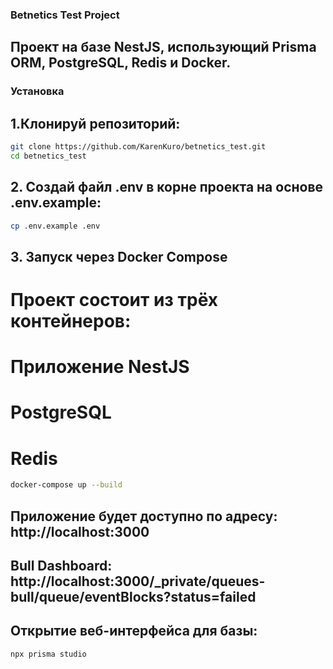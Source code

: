 ### Betnetics Test Project

## Проект на базе NestJS, использующий Prisma ORM, PostgreSQL, Redis и Docker.

### Установка

## 1.Клонируй репозиторий:

```bash
git clone https://github.com/KarenKuro/betnetics_test.git
cd betnetics_test
```

## 2. Создай файл .env в корне проекта на основе .env.example:

```bash
cp .env.example .env
```

## 3. Запуск через Docker Compose

# Проект состоит из трёх контейнеров:

# Приложение NestJS

# PostgreSQL

# Redis

```bash
docker-compose up --build
```

## Приложение будет доступно по адресу: http://localhost:3000

## Bull Dashboard: http://localhost:3000/\_private/queues-bull/queue/eventBlocks?status=failed

## Открытие веб-интерфейса для базы:

```bash
npx prisma studio
```
